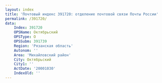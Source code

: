 ```yaml
---
layout: index
title: 'Почтовый индекс 391720: отделение почтовой связи Почты России'
permalink: /391720/
data:
    Index: 391720
    OPSName: Октябрьский
    OPSType: О
    OPSSubm: 391739
    Region: 'Рязанская область'
    Autonom: ''
    Area: 'Михайловский район'
    City: Октябрьский
    City1: ''
    ActDate: '20001030'
    IndexOld: ''
---
```

